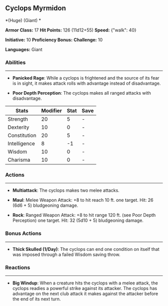 ## Cyclops Myrmidon
*(Huge) (Giant) *

**Armor Class:** 17
**Hit Points:** 126 (11d12+55)
**Speed:** {"walk": 40}

**Initiative:** 10
**Proficiency Bonus:**
**Challenge:** 10

**Languages:** Giant

### Abilities
 --- 
- **Panicked Rage**: While a cyclops is frightened and the source of its fear is in sight, it makes attack rolls with advantage instead of disadvantage.

- **Poor Depth Perception**: The cyclops makes all ranged attacks with disadvantage.



| Stats | Modifier | Stat | Save
| ---- | ---- | ---- | ---- |
| Strength | 20 | 5 | - |
| Dexterity | 10 | 0 | - |
| Constitution | 20 | 5 | - |
| Intelligence | 8 | -1 | - |
| Wisdom | 10 | 0 | - |
| Charisma | 10 | 0 | - |

### Actions
 --- 
- **Multiattack**: The cyclops makes two melee attacks.

- **Maul**: Melee Weapon Attack: +8 to hit  reach 10 ft.  one target. Hit: 26 (6d6 + 5) bludgeoning damage.

- **Rock**: Ranged Weapon Attack: +8 to hit  range 120 ft. (see Poor Depth Perception)  one target. Hit: 32 (5d10 + 5) bludgeoning damage.

### Bonus Actions
 --- 
- **Thick Skulled (1/Day)**: The cyclops can end one condition on itself that was imposed through a failed Wisdom saving throw.

### Reactions
 --- 
- **Big Windup**: When a creature hits the cyclops with a melee attack, the cyclops readies a powerful strike against its attacker. The cyclops has advantage on the next club attack it makes against the attacker before the end of its next turn.

